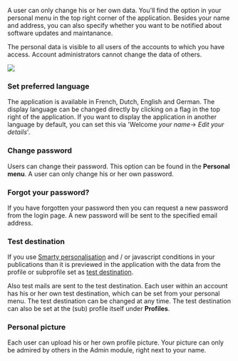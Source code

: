 A user can only change his or her own data. You'll find the option in
your personal menu in the top right corner of the application. Besides
your name and address, you can also specify whether you want to be
notified about software updates and maintanance.

The personal data is visible to all users of the accounts to which you
have access. Account administrators cannot change the data of others.

![](images/edityourdetails.png)

### Set preferred language

The application is available in French, Dutch, English and German. The
display language can be changed directly by clicking on a flag in the
top right of the application. If you want to display the application in
another language by default, you can set this via 'Welcome *your
name*-\> *Edit your details*'.

### Change password

Users can change their password. This option can be found in the
**Personal menu**. A user can only change his or her own password.

### Forgot your password?

If you have forgotten your password then you can request a new password
from the login page. A new password will be sent to the specified email
address.

### Test destination

If you use [Smarty
personalisation](./personalize-campaigns)
and / or javascript conditions in your publications than it is previewed
in the application with the data from the profile or subprofile set as
[test
destination](./what-is-the-test-destination).

Also test mails are sent to the test destination. Each user within an
account has his or her own test destination, which can be set from your
personal menu. The test destination can be changed at any time. The test
destination can also be set at the (sub) profile itself under
**Profiles**.

### Personal picture

Each user can upload his or her own profile picture. Your picture can
only be admired by others in the Admin module, right next to your name.
